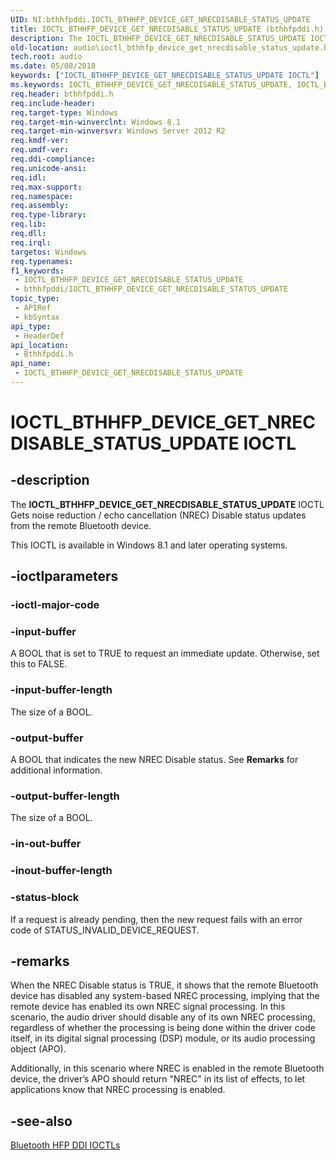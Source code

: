 ```yaml
---
UID: NI:bthhfpddi.IOCTL_BTHHFP_DEVICE_GET_NRECDISABLE_STATUS_UPDATE
title: IOCTL_BTHHFP_DEVICE_GET_NRECDISABLE_STATUS_UPDATE (bthhfpddi.h)
description: The IOCTL_BTHHFP_DEVICE_GET_NRECDISABLE_STATUS_UPDATE IOCTL Gets noise reduction / echo cancellation (NREC) Disable status updates from the remote Bluetooth device.
old-location: audio\ioctl_bthhfp_device_get_nrecdisable_status_update.htm
tech.root: audio
ms.date: 05/08/2018
keywords: ["IOCTL_BTHHFP_DEVICE_GET_NRECDISABLE_STATUS_UPDATE IOCTL"]
ms.keywords: IOCTL_BTHHFP_DEVICE_GET_NRECDISABLE_STATUS_UPDATE, IOCTL_BTHHFP_DEVICE_GET_NRECDISABLE_STATUS_UPDATE control, IOCTL_BTHHFP_DEVICE_GET_NRECDISABLE_STATUS_UPDATE control code [Audio Devices], audio.ioctl_bthhfp_device_get_nrecdisable_status_update, bthhfpddi/IOCTL_BTHHFP_DEVICE_GET_NRECDISABLE_STATUS_UPDATE
req.header: bthhfpddi.h
req.include-header: 
req.target-type: Windows
req.target-min-winverclnt: Windows 8.1
req.target-min-winversvr: Windows Server 2012 R2
req.kmdf-ver: 
req.umdf-ver: 
req.ddi-compliance: 
req.unicode-ansi: 
req.idl: 
req.max-support: 
req.namespace: 
req.assembly: 
req.type-library: 
req.lib: 
req.dll: 
req.irql: 
targetos: Windows
req.typenames: 
f1_keywords:
 - IOCTL_BTHHFP_DEVICE_GET_NRECDISABLE_STATUS_UPDATE
 - bthhfpddi/IOCTL_BTHHFP_DEVICE_GET_NRECDISABLE_STATUS_UPDATE
topic_type:
 - APIRef
 - kbSyntax
api_type:
 - HeaderDef
api_location:
 - Bthhfpddi.h
api_name:
 - IOCTL_BTHHFP_DEVICE_GET_NRECDISABLE_STATUS_UPDATE
---
```


# IOCTL_BTHHFP_DEVICE_GET_NRECDISABLE_STATUS_UPDATE IOCTL


## -description

The <b>IOCTL_BTHHFP_DEVICE_GET_NRECDISABLE_STATUS_UPDATE</b> 
   IOCTL Gets noise reduction / echo cancellation (NREC) Disable status updates from the remote Bluetooth device.

This IOCTL is available in Windows 8.1 and later operating systems.

## -ioctlparameters

### -ioctl-major-code

### -input-buffer

A BOOL that is set to TRUE to request an immediate update. Otherwise, set this to FALSE.

### -input-buffer-length

The size of a BOOL.

### -output-buffer

A BOOL that indicates the new NREC Disable status. See <b>Remarks</b> for additional information.

### -output-buffer-length

The size of a BOOL.

### -in-out-buffer

### -inout-buffer-length

### -status-block

If a request is already pending, then the new request fails with an error code of STATUS_INVALID_DEVICE_REQUEST.

## -remarks

When the NREC Disable status is TRUE, it shows that the remote Bluetooth device has disabled  any system-based NREC processing, implying that the remote device has enabled its own NREC signal processing. In this scenario, the audio driver should disable any of its own NREC processing, regardless of whether the processing is being done within the driver code itself, in its digital signal processing (DSP) module, or its audio processing object (APO). 

Additionally, in this scenario where NREC is enabled in the remote Bluetooth device, the driver’s APO should return "NREC" in its list of effects, to let applications know that NREC processing is enabled.

## -see-also

<a href="/windows-hardware/drivers/audio/bluetooth-hfp-ddi-ioctls">Bluetooth HFP DDI IOCTLs</a>
